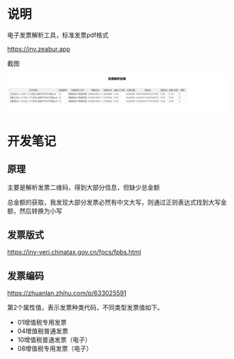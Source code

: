# 说明
电子发票解析工具，标准发票pdf格式


https://inv.zeabur.app

截图

![截图](doc/img.png)



# 开发笔记

## 原理
主要是解析发票二维码，得到大部分信息，但缺少总金额

总金额的获取，我发现大部分发票必然有中文大写，则通过正则表达式找到大写金额，然后转换为小写


## 发票版式
https://inv-veri.chinatax.gov.cn/fpcs/fpbs.html


## 发票编码
https://zhuanlan.zhihu.com/p/633025591

第2个属性值，表示发票种类代码，不同类型发票值如下。

- 01增值税专用发票
- 04增值税普通发票
- 10增值税普通发票（电子）
- 08增值税专用发票（电子）